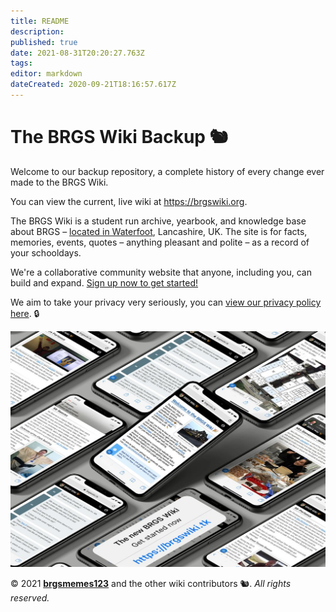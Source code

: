 ```yaml
---
title: README
description: 
published: true
date: 2021-08-31T20:20:27.763Z
tags: 
editor: markdown
dateCreated: 2020-09-21T18:16:57.617Z
---
```


# The BRGS Wiki Backup 🐿

Welcome to our backup repository, a complete history of every change ever made to the BRGS Wiki.

You can view the current, live wiki at <https://brgswiki.org>.

The BRGS Wiki is a student run archive, yearbook, and knowledge base about BRGS – [located in Waterfoot](https://goo.gl/maps/HuUTupt5ZHzZE5UZ8), Lancashire, UK.
The site is for facts, memories, events, quotes – anything pleasant and polite – as a record of your schooldays.

We're a collaborative community website that anyone, including you, can build and expand. [Sign up now to get started!](https://brgswiki.org/getting-started)

We aim to take your privacy very seriously, you can [view our privacy policy here](https://brgswiki.org/privacy). 🔒

[![BRGS Wiki Promo Image](/brgswiki-promo-image-small.jpg)](https://brgswiki.org)

© 2021 [**brgsmemes123**](https://instagram.com/brgsmemes123) and the other wiki contributors 🐿️. _All rights reserved._
